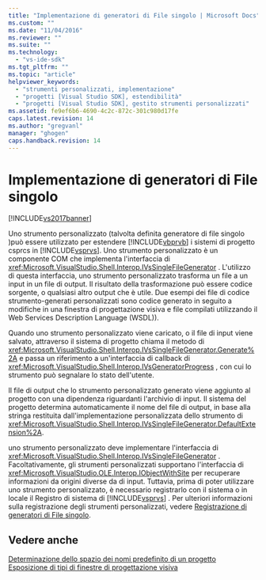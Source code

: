 ```yaml
---
title: "Implementazione di generatori di File singolo | Microsoft Docs"
ms.custom: ""
ms.date: "11/04/2016"
ms.reviewer: ""
ms.suite: ""
ms.technology: 
  - "vs-ide-sdk"
ms.tgt_pltfrm: ""
ms.topic: "article"
helpviewer_keywords: 
  - "strumenti personalizzati, implementazione"
  - "progetti [Visual Studio SDK], estendibilità"
  - "progetti [Visual Studio SDK], gestito strumenti personalizzati"
ms.assetid: fe9ef6b6-4690-4c2c-872c-301c980d17fe
caps.latest.revision: 14
ms.author: "gregvanl"
manager: "ghogen"
caps.handback.revision: 14
---
```

# Implementazione di generatori di File singolo
[!INCLUDE[vs2017banner](../../code-quality/includes/vs2017banner.md)]

Uno strumento personalizzato \(talvolta definita generatore di file singolo \)può essere utilizzato per estendere [!INCLUDE[vbprvb](../../code-quality/includes/vbprvb_md.md)] i sistemi di progetto csprcs in [!INCLUDE[vsprvs](../../code-quality/includes/vsprvs_md.md)].  Uno strumento personalizzato è un componente COM che implementa l'interfaccia di <xref:Microsoft.VisualStudio.Shell.Interop.IVsSingleFileGenerator> .  L'utilizzo di questa interfaccia, uno strumento personalizzato trasforma un file a un input in un file di output.  Il risultato della trasformazione può essere codice sorgente, o qualsiasi altro output che è utile.  Due esempi dei file di codice strumento\-generati personalizzati sono codice generato in seguito a modifiche in una finestra di progettazione visiva e file compilati utilizzando il Web Services Description Language \(WSDL\)\).  
  
 Quando uno strumento personalizzato viene caricato, o il file di input viene salvato, attraverso il sistema di progetto chiama il metodo di <xref:Microsoft.VisualStudio.Shell.Interop.IVsSingleFileGenerator.Generate%2A> e passa un riferimento a un'interfaccia di callback di <xref:Microsoft.VisualStudio.Shell.Interop.IVsGeneratorProgress> , con cui lo strumento può segnalare lo stato dell'utente.  
  
 Il file di output che lo strumento personalizzato generato viene aggiunto al progetto con una dipendenza riguardanti l'archivio di input.  Il sistema del progetto determina automaticamente il nome del file di output, in base alla stringa restituita dall'implementazione personalizzata dello strumento di <xref:Microsoft.VisualStudio.Shell.Interop.IVsSingleFileGenerator.DefaultExtension%2A>.  
  
 uno strumento personalizzato deve implementare l'interfaccia di <xref:Microsoft.VisualStudio.Shell.Interop.IVsSingleFileGenerator> .  Facoltativamente, gli strumenti personalizzati supportano l'interfaccia di <xref:Microsoft.VisualStudio.OLE.Interop.IObjectWithSite> per recuperare informazioni da origini diverse da di input.  Tuttavia, prima di poter utilizzare uno strumento personalizzato, è necessario registrarlo con il sistema o in locale il Registro di sistema di [!INCLUDE[vsprvs](../../code-quality/includes/vsprvs_md.md)] .  Per ulteriori informazioni sulla registrazione degli strumenti personalizzati, vedere [Registrazione di generatori di File singolo](../../extensibility/internals/registering-single-file-generators.md).  
  
## Vedere anche  
 [Determinazione dello spazio dei nomi predefinito di un progetto](../../misc/determining-the-default-namespace-of-a-project.md)   
 [Esposizione di tipi di finestre di progettazione visiva](../../extensibility/internals/exposing-types-to-visual-designers.md)